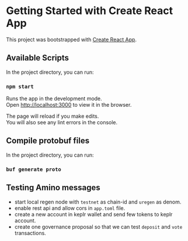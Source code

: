 # Getting Started with Create React App

This project was bootstrapped with [Create React App](https://github.com/facebook/create-react-app).

## Available Scripts

In the project directory, you can run:

### `npm start`

Runs the app in the development mode.\
Open [http://localhost:3000](http://localhost:3000) to view it in the browser.

The page will reload if you make edits.\
You will also see any lint errors in the console.


## Compile protobuf files

In the project directory, you can run:

### `buf generate proto`

## Testing Amino messages

* start local regen node with `testnet` as chain-id and `uregen` as denom.
* enable rest api and allow cors in `app.toml` file.
* create a new account in keplr wallet and send few tokens to keplr account.
* create one governance proposal so that we can test `deposit` and `vote` transactions. 

